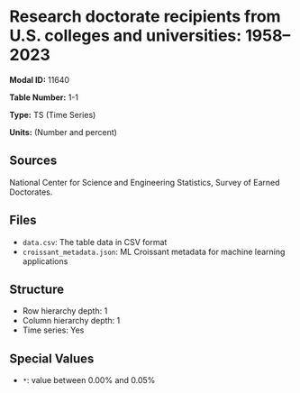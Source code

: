 # Research doctorate recipients from U.S. colleges and universities: 1958&#8211;2023

**Modal ID:** 11640

**Table Number:** 1-1

**Type:** TS (Time Series)

**Units:** (Number and percent)

## Sources

National Center for Science and Engineering Statistics, Survey of Earned Doctorates.

## Files

- `data.csv`: The table data in CSV format
- `croissant_metadata.json`: ML Croissant metadata for machine learning applications

## Structure

- Row hierarchy depth: 1
- Column hierarchy depth: 1
- Time series: Yes

## Special Values

- `*`: value between 0.00% and 0.05%
